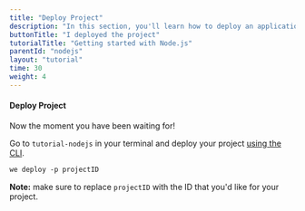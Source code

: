 ```yaml
---
title: "Deploy Project"
description: "In this section, you'll learn how to deploy an application using Node.js."
buttonTitle: "I deployed the project"
tutorialTitle: "Getting started with Node.js"
parentId: "nodejs"
layout: "tutorial"
time: 30
weight: 4
---
```


#### Deploy Project

Now the moment you have been waiting for!

Go to `tutorial-nodejs` in your terminal and deploy your project [using the CLI](/docs/intro/using-the-command-line/).

```xml
we deploy -p projectID
```

**Note:** make sure to replace `projectID` with the ID that you'd like for your project.
